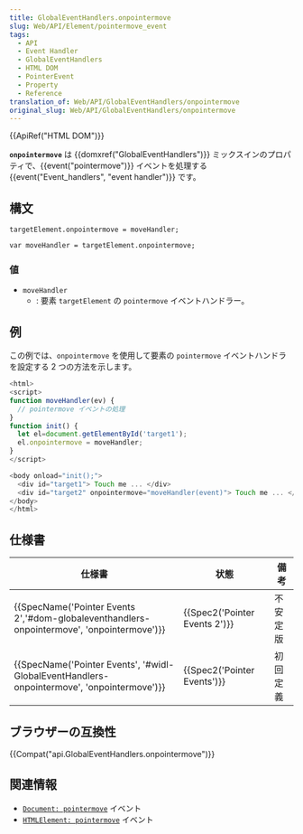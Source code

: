 ```yaml
---
title: GlobalEventHandlers.onpointermove
slug: Web/API/Element/pointermove_event
tags:
  - API
  - Event Handler
  - GlobalEventHandlers
  - HTML DOM
  - PointerEvent
  - Property
  - Reference
translation_of: Web/API/GlobalEventHandlers/onpointermove
original_slug: Web/API/GlobalEventHandlers/onpointermove
---
```

{{ApiRef("HTML DOM")}}

**`onpointermove`** は {{domxref("GlobalEventHandlers")}} ミックスインのプロパティで、{{event("pointermove")}} イベントを処理する {{event("Event_handlers", "event handler")}} です。

## 構文

```
targetElement.onpointermove = moveHandler;

var moveHandler = targetElement.onpointermove;
```

### 値

- `moveHandler`
  - : 要素 `targetElement` の `pointermove` イベントハンドラー。

## 例

この例では、`onpointermove` を使用して要素の `pointermove` イベントハンドラを設定する 2 つの方法を示します。

```js
<html>
<script>
function moveHandler(ev) {
  // pointermove イベントの処理
}
function init() {
  let el=document.getElementById('target1');
  el.onpointermove = moveHandler;
}
</script>

<body onload="init();">
  <div id="target1"> Touch me ... </div>
  <div id="target2" onpointermove="moveHandler(event)"> Touch me ... </div>
</body>
</html>
```

## 仕様書

| 仕様書                                                                                                                   | 状態                                     | 備考     |
| ------------------------------------------------------------------------------------------------------------------------ | ---------------------------------------- | -------- |
| {{SpecName('Pointer Events 2','#dom-globaleventhandlers-onpointermove', 'onpointermove')}} | {{Spec2('Pointer Events 2')}} | 不安定版 |
| {{SpecName('Pointer Events', '#widl-GlobalEventHandlers-onpointermove', 'onpointermove')}} | {{Spec2('Pointer Events')}}     | 初回定義 |

## ブラウザーの互換性

{{Compat("api.GlobalEventHandlers.onpointermove")}}

## 関連情報

- [`Document: pointermove`](/ja/docs/Web/API/Document/pointermove_event) イベント
- [`HTMLElement: pointermove`](/ja/docs/Web/API/HTMLElement/pointermove_event) イベント
